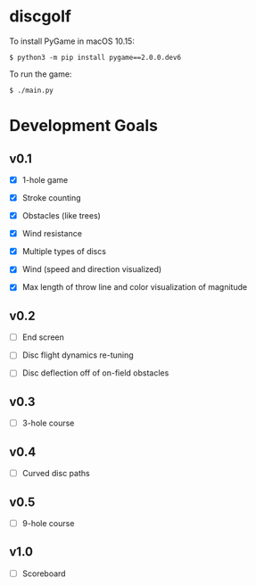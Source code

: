 # discgolf

To install PyGame in macOS 10.15:

```
$ python3 -m pip install pygame==2.0.0.dev6
```

To run the game:

```
$ ./main.py
```

# Development Goals

## v0.1

- [x] 1-hole game

- [x] Stroke counting

- [x] Obstacles (like trees)

- [x] Wind resistance

- [x] Multiple types of discs

- [x] Wind (speed and direction visualized)

- [x] Max length of throw line and color visualization of magnitude

## v0.2

- [ ] End screen

- [ ] Disc flight dynamics re-tuning

- [ ] Disc deflection off of on-field obstacles

## v0.3

- [ ] 3-hole course

## v0.4

- [ ] Curved disc paths

## v0.5

- [ ] 9-hole course

## v1.0

- [ ] Scoreboard
